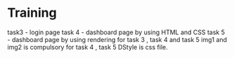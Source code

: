 # Training
task3 - login page 
task 4 - dashboard page by using HTML and CSS
task 5 - dashboard page by using rendering 
for task 3 , task 4 and task 5 img1 and img2 is compulsory
for task 4 , task 5 DStyle is css file.
